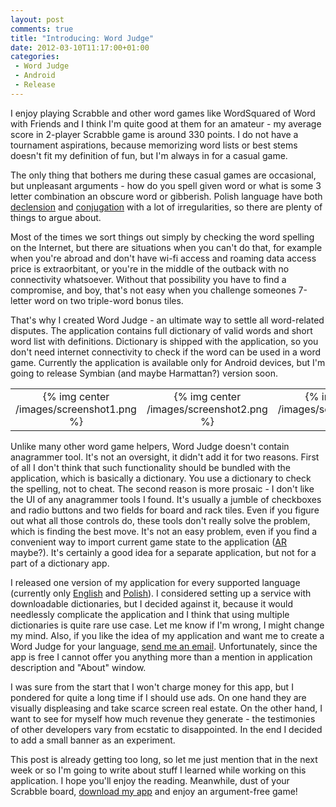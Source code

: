 ```yaml
---
layout: post
comments: true
title: "Introducing: Word Judge"
date: 2012-03-10T11:17:00+01:00
categories:
 - Word Judge
 - Android
 - Release
---
```


I enjoy playing Scrabble and other word games like WordSquared of Word with Friends and I think I'm quite good at them for an amateur - my average score in 2-player Scrabble game is around 330 points. I do not have a tournament aspirations, because memorizing word lists or best stems doesn't fit my definition of fun, but I'm always in for a casual game.

The only thing that bothers me during these casual games are occasional, but unpleasant arguments - how do you spell given word or what is some 3 letter combination an obscure word or gibberish. Polish language have both [declension](http://en.wikipedia.org/wiki/Declension) and [conjugation](http://en.wikipedia.org/wiki/Conjugation) with a lot of irregularities, so there are plenty of things to argue about.

Most of the times we sort things out simply by checking the word spelling on the Internet, but there are situations when you can't do that, for example when you're abroad and don't have wi-fi access and roaming data access price is extraorbitant, or you're in the middle of the outback with no connectivity whatsoever. Without that possibility you have to find a compromise, and boy, that's not easy when you challenge someones 7-letter word on two triple-word bonus tiles.

That's why I created Word Judge - an ultimate way to settle all word-related disputes. The application contains full dictionary of valid words and short word list with definitions. Dictionary is shipped with the application, so you don't need internet connectivity to check if the word can be used in a word game. Currently the application is available only for Android devices, but I'm going to release Symbian (and maybe Harmattan?) version soon.

<table class="separator" style="clear: both; text-align: center;"><tbody><tr><td>{% img center /images/screenshot1.png %}</td><td>{% img center /images/screenshot2.png %}</td><td>{% img center /images/screenshot3.png %}</td></tr></tbody></table>

Unlike many other word game helpers, Word Judge doesn't contain anagrammer tool. It's not an oversight, it didn't add it for two reasons. First of all I don't think that such functionality should be bundled with the application, which is basically a dictionary. You use a dictionary to check the spelling, not to cheat. The second reason is more prosaic - I don't like the UI of any anagrammer tools I found. It's usually a jumble of checkboxes and radio buttons and two fields for board and rack tiles. Even if you figure out what all those controls do, these tools don't really solve the problem, which is finding the best move. It's not an easy problem, even if you find a convenient way to import current game state to the application ([AR](http://en.wikipedia.org/wiki/Augmented_reality) maybe?). It's certainly a good idea for a separate application, but not for a part of a dictionary app.

I released one version of my application for every supported language (currently only [English](https://play.google.com/store/apps/details?id=com.chalup.WordJudgeEN) and [Polish](https://play.google.com/store/apps/details?id=com.chalup.WordJudgePL)). I considered setting up a service with downloadable dictionaries, but I decided against it, because it would needlessly complicate the application and I think that using multiple dictionaries is quite rare use case. Let me know if I'm wrong, I might change my mind. Also, if you like the idea of my application and want me to create a Word Judge for your language, [send me an email](mailto:jerzy.chalupski@gmail.com). Unfortunately, since the app is free I cannot offer you anything more than a mention in application description and "About" window.

I was sure from the start that I won't charge money for this app, but I pondered for quite a long time if I should use ads. On one hand they are visually displeasing and take scarce screen real estate. On the other hand, I want to see for myself how much revenue they generate - the testimonies of other developers vary from ecstatic to disappointed. In the end I decided to add a small banner as an experiment.

This post is already getting too long, so let me just mention that in the next week or so I'm going to write about stuff I learned while working on this application. I hope you'll enjoy the reading. Meanwhile, dust of your Scrabble board, [download my app](https://play.google.com/store/apps/details?id=com.chalup.WordJudgeEN) and enjoy an argument-free game!
